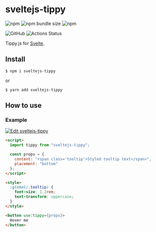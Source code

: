 # sveltejs-tippy

![npm](https://img.shields.io/npm/v/sveltejs-tippy)
![npm bundle size](https://img.shields.io/bundlephobia/minzip/sveltejs-tippy)
![npm](https://img.shields.io/npm/dw/sveltejs-tippy)

![GitHub](https://img.shields.io/github/license/mdauner/sveltejs-tippy)
![Actions Status](https://github.com/mdauner/sveltejs-tippy/workflows/CI/badge.svg)

Tippy.js for [Svelte](https://svelte.dev/).

## Install

```shell
$ npm i sveltejs-tippy
```

or

```shell
$ yarn add sveltejs-tippy
```

## How to use

### Example

[![Edit sveltejs-tippy](https://codesandbox.io/static/img/play-codesandbox.svg)](https://codesandbox.io/s/sveltejs-tippy-h2ns7?fontsize=14&module=%2FApp.svelte)

```html
<script>
  import tippy from "sveltejs-tippy";

  const props = {
    content: "<span class='tooltip'>Styled tooltip text</span>",
    placement: "bottom"
  };
</script>

<style>
  :global(.tooltip) {
    font-size: 1.2rem;
    text-transform: uppercase;
  }
</style>

<button use:tippy={props}>
  Hover me
</button>
```
